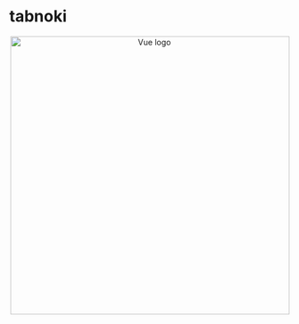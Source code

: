 # tabnoki

<p align="center"><img width="500" src="https://raw.githubusercontent.com/n-inja/tabnoki/master/assets/logo.svg" alt="Vue logo"></a></p>
